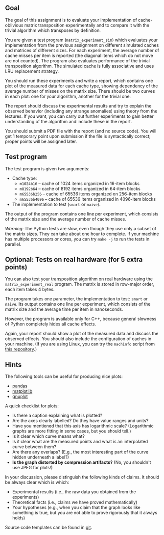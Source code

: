 ## Goal

The goal of this assignment is to evaluate your implementation of cache-oblivious
matrix transposition experimentally and to compare it with the trivial algorithm
which transposes by definition.

You are given a test program (`matrix_experiment_sim`) which evaluates your
implementation from the previous assignment on different simulated caches and
matrices of different sizes. For each experiment, the average number of cache
misses per item is reported (the diagonal items which do not move are not
counted). The program also evaluates performance of the trivial transposition algorithm.
The simulated cache is fully associative and uses LRU replacement strategy.

You should run these experiments and write a report, which contains one plot of
the measured data for each cache type, showing dependency of the average number of
misses on the matrix size. There should be two curves in each plot: one for your
algorithm, another for the trivial one.

The report should discuss the experimental results and try to explain the observed
behavior (including any strange anomalies) using theory from the lectures.
If you want, you can carry out further experiments to gain better understanding
of the algorithm and include these in the report.

You should submit a PDF file with the report (and no source code).
You will get 1 temporary point upon submission if the file is syntactically correct;
proper points will be assigned later.

## Test program

The test program is given two arguments:
- Cache type:
    - `m1024b16` – cache of 1024 items organized in 16-item blocks
    - `m8192b64` – cache of 8192 items organized in 64-item blocks
    - `m65536b256` – cache of 65536 items organized on 256-item blocks
    - `m65536b4096` – cache of 65536 items organized in 4096-item blocks
- The implementation to test (`smart` or `naive`).

The output of the program contains one line per experiment, which consists of
the matrix size and the average number of cache misses.

*Warning:* The Python tests are slow, even though they use only a subset of the
matrix sizes. They can take about one hour to complete.
If your machine has multiple processors or cores, you can try `make -j`
to run the tests in parallel.

## Optional: Tests on real hardware (for 5 extra points)

You can also test your transposition algorithm on real hardware
using the `matrix_experiment_real` program. The matrix is stored in row-major
order, each item takes 4 bytes.

The program takes one parameter, the implementation to test: `smart` or `naive`.
Its output contains one line per experiment, which consists of the matrix size
and the average time per item in nanoseconds.

However, the program is available only for C++, because general slowness of
Python completely hides all cache effects.

Again, your report should show a plot of the measured data and discuss the observed
effects. You should also include the configuration of caches in your machine.
(If you are using Linux, you can try the `machinfo` script from
[this repository](https://gitlab.kam.mff.cuni.cz/mj/aim.git).)

## Hints

The following tools can be useful for producing nice plots:
- [pandas](https://pandas.pydata.org/)
- [matplotlib](https://matplotlib.org/)
- [gnuplot](http://www.gnuplot.info/)

A quick checklist for plots:
- Is there a caption explaining what is plotted?
- Are the axes clearly labelled? Do they have value ranges and units?
- Have you mentioned that this axis has logarithmic scale? (Logarithmic graphs
  are more fitting in some cases, but you should tell.)
- Is it clear which curve means what?
- Is it clear what are the measured points and what is an interpolated
  curve between them?
- Are there any overlaps? (E.g., the most interesting part of the curve
  hidden underneath a label?)
- **Is the graph distorted by compression artifacts?** (No, you shouldn't use JPEG for plots!)

In your discussion, please distinguish the following kinds of claims.
It should be always clear which is which:
- Experimental results (i.e., the raw data you obtained from the experiments)
- Theoretical facts (i.e., claims we have proved mathematically)
- Your hypotheses (e.g., when you claim that the graph looks like something is true,
  but you are not able to prove rigorously that it always holds)

Source code templates can be found in [git](https://gitlab.kam.mff.cuni.cz/datovky/assignments/-/tree/master).
